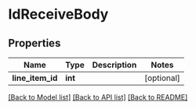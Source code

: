 # IdReceiveBody

## Properties
Name | Type | Description | Notes
------------ | ------------- | ------------- | -------------
**line_item_id** | **int** |  | [optional] 

[[Back to Model list]](../../README.md#documentation-for-models) [[Back to API list]](../../README.md#documentation-for-api-endpoints) [[Back to README]](../../README.md)


